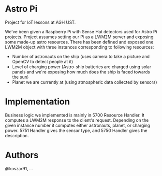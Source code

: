 # Astro Pi
Project for IoT lessons at AGH UST.

We've been given a Raspberry Pi with Sense Hat detectors used for Astro Pi projects.
Project assumes setting our Pi as a LWM2M server and exposing some made-up astro resources.
There has been defined and exposed one LWM2M object with three instances corresponding to following resources:
- Number of astronauts on the ship (uses camera to take a picture and OpenCV to detect people at it)
- Level of charging power (Astro-ship batteries are charged using solar panels and we're exposing how much does the ship is faced towards the sun)
- Planet we are currently at (using atmospheric data collected by sensors)

# Implementation
Business logic we implemented is mainly in 5700 Resource Handler. It computes a LWM2M response to the client's request.
Depending on the given instance number it computes either astronauts, planet, or charging power.
5751 Handler gives the sensor type, and 5750 Handler gives the description.

# Authors
@koszar91, ...

